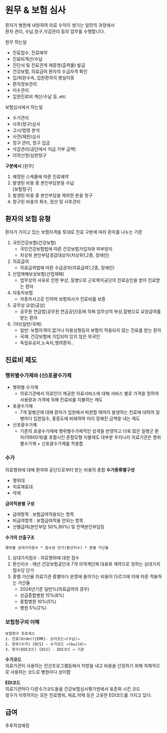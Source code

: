# 원무 & 보험 심사
환자가 병원에 내원하여 의료 수익이 생기는 일련의 과정에서<br>
환자 관리, 수납,청구,삭감관리 등의 업무를 수행합니다.<br>

원무 하는일
- 진료접수, 진료예약
- 진료비계산/수납
- 진단서 및 진료관계 제증명(출력물) 발급
- 건강보험, 의료급여 환자의 수급자격 확인
- 입/퇴원수속, 입원환자의 병실이동
- 환자정보관리
- 미수관리
- 입원진료비 계산/수납 등..etc

보험심사에서 하는일
- 수가관리
- 사후(청구)심사
- 고시/법령 분석
- 사전(재원)심사
- 청구 관리, 청구 입금
- 삭감관리(공단에서 지급 거부 금액)
- 이의신청/심판청구

**구분예시**
[원무]
1. 예정된 스케줄에 따른 진료예약
2. 발생된 비용 중 본인부담분을 수납<br>
[보험청구]
3. 발생된 비용 중 본인부담을 제외한 분을 청구
4. 청구된 비용의 회수, 정산 및 사후관리


## 환자의 보험 유형
환자가 가지고 있는 보험자격을 토대로 진료 구분에 따라 환자를 나누는 기준
1. 국민건강보험(건강보험)
   - 국민건강보험법에 따른 건강보험가입자와 피부양지
   - 차상위 본인부담경감대상자(차상위1,2종, 장애인)
2. 의료급여
   - 의료급여법에 따른 수급권자(의료급여1,2종, 장애인)
3. 산업재해보상보험(산업재해)
   - 업무상의 사유로 인한 부상, 질병으로 근로복지공단의 진료승인을 받아 진료받는 환자
4. 자동차보험
   - 자동차사고로 인하여 보험회사가 진료비를 보증
5. 공무상 요양(공상)
   - 공무원 연급법(공무원 연금공단)등에 의해 업무상의 부상,질병으로 요양급여를 받는 환자
6. 기타(일반/국제) 
   - 일반: 보험자격이 없거나 미용성형등의 보험이 적용되지 않는 진료를 받는 환자
   - 국제: 건강보험에 가입되어 있지 않은 외국인
   - 독립유공자,노숙자,행려환자..

## 진료비 제도
### 행위별수가제와 (신)포괄수가제
- 행위별 수가제
    - 의료기관에서 의료인이 제공한 의료서비스에 대해 서비스 별로 가격을 정하여 사용량과 가격에 의해 진료비를 지불하는 제도
- 포괄수가제
    - 7개 질병군에 대해 환자가 입원해서 퇴원할 때까지 발생하는 진료에 대하여 질병마다 입원일수, 중증도에 비례하여 미리 정해진 금액을 내는 제도
- 신포괄수가제
    - 기존의 포괄수가제에 행위별수가제적인 성격을 반영하고 더욱 많은 질병군 환자(약600개)를 포함시킨 혼합모형 지불제도
대부분 우리나라 의료기관은 행위별수가제 + 신포괄수가제를 적용함
### 수가
의료행위에 대해 환자와 공단으로부터 받는 비용의 총합
**수가종류별구성**
- 행위대
- 치료재료대
- 약제

**급여적용별 구성**
- 급여항목 : 보험급여적용되는 항목
- 비급여항목 : 보험급여적용 안되는 항목
- 선별급여(본인부담 50%,80%) 및 전액본인부담등

**수가의 산출구조**<br>
```
행위별 상대가치점수 * 점수당 단가(환산지수) * 종별 가산율
```
1. 상대가치점수 : 의료행위에 대한 점수
2. 환산지수 : 매년 건강보험공단과 7개 의약계단체 대표와 계약으로 정하는 상대가치점수당 단가
3. 종별 가산율 의료기관 종별마다 운영에 들어가는 비용이 다르기에 이에 따른 적용하는 가산율
    - 2024년기준  일반%(의료급여의 경우)
    - 상급종합병원 15%(8%)
    - 종합병원 10%(5%)
    - 병원 5%(2%)

### 보험청구의 이해
```
보험청구 프로세스
1. 진료(Order)[EMR]- 오더코드→(수납)→
2. 원무(수가) [OCS] - 수가코드 →(build)→
3. 청구(EDI코드) [OCS] - EDI코드 ↔ 기관
```
**수가코드**<br>
의료가관이 사용하는 전산프로그램등에서 처방을 내고 비용을 산정하기 위해 자체적으로 사용하는 코드로 병원마다 상이함

**EDI코드**<br>
의료기관마다 다른수가코드들을 건강보험심사평가원에서 표준화 시킨 코드<br>
청구가 이루어지는 모든 진료행위, 재료,약제 등은 고유한 EDI코드를 가지고 있다.

## 급여

추후작성예정